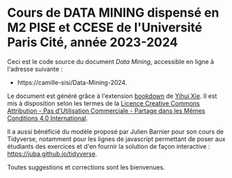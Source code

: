 # Cours de DATA MINING dispensé en M2 PISE et CCESE de l'Université Paris Cité, année 2023-2024

Ceci est le code source du document *Data Mining*, accessible en ligne à l'adresse suivante :

- https://camille-sisi/Data-Mining-2024.

Le document est généré grâce à l'extension [bookdown](https://bookdown.org/) de [Yihui Xie](https://yihui.name/). Il est mis à disposition selon les termes de la [Licence Creative Commons Attribution - Pas d’Utilisation Commerciale - Partage dans les Mêmes Conditions 4.0 International](http://creativecommons.org/licenses/by-nc-sa/4.0/).

Il a aussi bénéficié du modèle proposé par Julien Barnier pour son cours de Tidyverse, notamment pour les lignes de javascript permettant de poser aux étudiants des exercices et d'en fournir la solution de façon interactive : https://juba.github.io/tidyverse.

Toutes suggestions et corrections sont les bienvenues.
